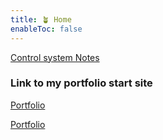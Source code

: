 ```yaml
---
title: 🪴 Home 
enableToc: false
---
```


[Control system Notes](control_systems/控制系統)


### Link to my portfolio start site
[Portfolio](portfolio/portfolio_index.md)


<a href="/layouts/portfolio_index.html" class="icon brands fa-linkedin"><span class="label">Portfolio</span></a>